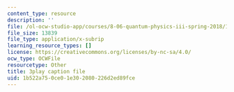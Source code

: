 ```yaml
---
content_type: resource
description: ''
file: /ol-ocw-studio-app/courses/8-06-quantum-physics-iii-spring-2018/1b522a750ce01e302080226d2ed89fce_WwudFI6YRs.srt
file_size: 13839
file_type: application/x-subrip
learning_resource_types: []
license: https://creativecommons.org/licenses/by-nc-sa/4.0/
ocw_type: OCWFile
resourcetype: Other
title: 3play caption file
uid: 1b522a75-0ce0-1e30-2080-226d2ed89fce
---
```

